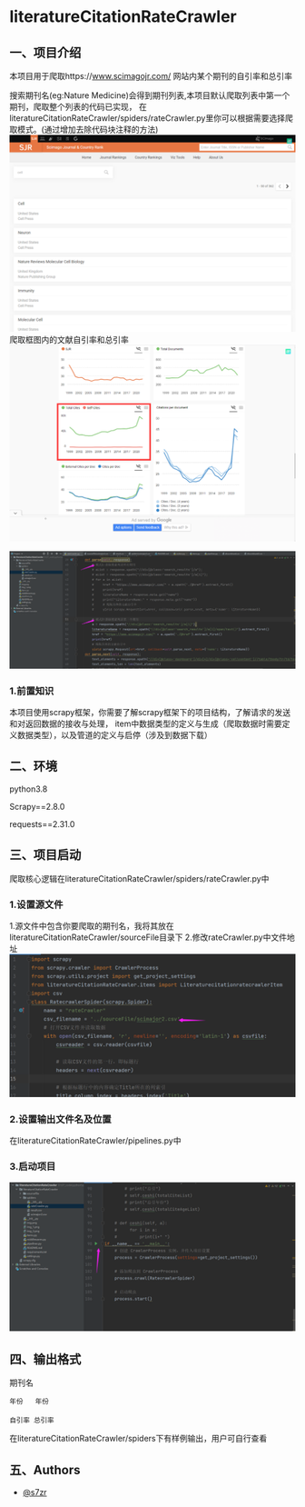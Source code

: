 # literatureCitationRateCrawler
## 一、项目介绍
本项目用于爬取https://www.scimagojr.com/ 网站内某个期刊的自引率和总引率

搜索期刊名(eg:Nature Medicine)会得到期刊列表,本项目默认爬取列表中第一个期刊，爬取整个列表的代码已实现，
在literatureCitationRateCrawler/spiders/rateCrawler.py里你可以根据需要选择爬取模式。(通过增加去除代码块注释的方法)
![img.png](imgs/img.png)
爬取框图内的文献自引率和总引率
![img_1.png](imgs/img_1.png)

![img_2.png](imgs/img_2.png)
### 1.前置知识
本项目使用scrapy框架，你需要了解scrapy框架下的项目结构，了解请求的发送和对返回数据的接收与处理，
item中数据类型的定义与生成（爬取数据时需要定义数据类型），以及管道的定义与启停（涉及到数据下载）
## 二、环境
python3.8

Scrapy==2.8.0

requests==2.31.0
## 三、项目启动
爬取核心逻辑在literatureCitationRateCrawler/spiders/rateCrawler.py中
### 1.设置源文件
1.源文件中包含你要爬取的期刊名，我将其放在literatureCitationRateCrawler/sourceFile目录下
2.修改rateCrawler.py中文件地址
![img_4.png](imgs/img_4.png)
### 2.设置输出文件名及位置
在literatureCitationRateCrawler/pipelines.py中
### 3.启动项目
![img_3.png](imgs/img_3.png)
## 四、输出格式
期刊名

    年份   年份
    
    自引率 总引率

在literatureCitationRateCrawler/spiders下有样例输出，用户可自行查看

## 五、Authors
- [@s7zr](https://github.com/s7zr)